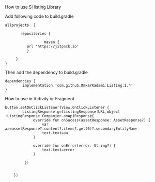  
How to use SI listing Library 

Add following code to build.gradle

		
  	allprojects  {
	
	       repositories {
	
	                  maven { 
			  url 'https://jitpack.io' 
			  }
	
	     }
	}
	
  
  
  Then add the dependency to build.gradle
  
  	dependencies {
	        implementation 'com.github.OmkarKadam1:Listing:1.4'
	}


How to use in Activity or Fragment

	button.setOnClickListener(View.OnClickListener {
            ListingResponse.getListingResponse(URL,object :ListingResponse.Companion.onApiResponse{
                 override fun onSucess(assetResponse: AssetResponse?) {
                     var aa=assetResponse?.content?.items?.get(0)?.secondaryEntityName
                     text.text=aa
                 }

                 override fun onError(error: String?) {
                     text.text=error
                 }

             })


        })

